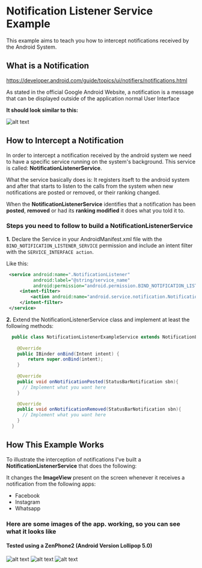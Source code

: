 # Notification Listener Service Example

This example aims to teach you how to intercept notifications received by the Android System.

## What is a Notification
https://developer.android.com/guide/topics/ui/notifiers/notifications.html

As stated in the official Google Android Website, a notification is a message that can be displayed outside of the application normal User Interface

<b>It should look similar to this:</b> 

![alt text](https://i.stack.imgur.com/A0Y3K.jpg, "Notification")

## How to Intercept a Notification
In order to intercept a notification received by the android system we need to have a specific service running on the system's background. This service is called: <b>NotificationListenerService</b>. 

What the service basically does is: It registers itseft to the android system and after that starts to listen to the calls from the system when new notifications are posted or removed, or their ranking changed. 

When the <b>NotificationListenerService</b> identifies that a notification has been <b>posted</b>, <b>removed</b> or had its <b>ranking modified</b> it does what you told it to.

### Steps you need to follow to build a NotificationListenerService

<b>1.</b> Declare the Service in your AndroidManifest.xml file with the `BIND_NOTIFICATION_LISTENER_SERVICE` permission and include an intent filter with the `SERVICE_INTERFACE action`. 

Like this:

```xml
 <service android:name=".NotificationListener"
          android:label="@string/service_name"
          android:permission="android.permission.BIND_NOTIFICATION_LISTENER_SERVICE">
     <intent-filter>
         <action android:name="android.service.notification.NotificationListenerService" />
     </intent-filter>
 </service>
```
<b>2.</b> Extend the NotificationListenerService class and implement at least the following methods:

```java
  public class NotificationListenerExampleService extends NotificationListenerService {
  
    @Override
    public IBinder onBind(Intent intent) {
        return super.onBind(intent);
    }
  
    @Override
    public void onNotificationPosted(StatusBarNotification sbn){
      // Implement what you want here
    }

    @Override
    public void onNotificationRemoved(StatusBarNotification sbn){
      // Implement what you want here
    }
  }
```

##  How This Example Works
To illustrate the interception of notifications I've built a <b>NotificationListenerService</b> that does the following:

It changes the <b>ImageView</b> present on the screen whenever it receives a notification from the following apps: 

* Facebook
* Instagram
* Whatsapp

### Here are some images of the app. working, so you can see what it looks like
#### Tested using a ZenPhone2 (Android Version Lollipop 5.0)
![alt text](http://imgur.com/zkQ2S9P.jpg)
![alt text](http://imgur.com/gSOYgZm.jpg)
![alt text](http://imgur.com/asSZT0n.jpg)
